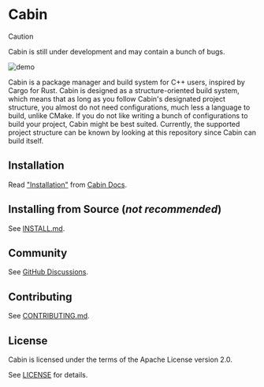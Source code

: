 # Cabin

> [!CAUTION]
> Cabin is still under development and may contain a bunch of bugs.

![demo](https://vhs.charm.sh/vhs-1eNt8yfnmN3YuDzaZcHjYz.gif)

Cabin is a package manager and build system for C++ users, inspired by Cargo for Rust.  Cabin is designed as a structure-oriented build system, which means that as long as you follow Cabin's designated project structure, you almost do not need configurations, much less a language to build, unlike CMake.  If you do not like writing a bunch of configurations to build your project, Cabin might be best suited.  Currently, the supported project structure can be known by looking at this repository since Cabin can build itself.

<!-- See [cabinpkg.com](https://cabinpkg.com) for the list of packages. TODO: uncomment once package host becomes stable -->

## Installation

Read ["Installation"](https://docs.cabinpkg.com/installation) from [Cabin Docs](https://docs.cabinpkg.com).

## Installing from Source (*not recommended*)

See [INSTALL.md](INSTALL.md).

## Community

See [GitHub Discussions](https://github.com/orgs/cabinpkg/discussions).

## Contributing

See [CONTRIBUTING.md](CONTRIBUTING.md).

## License

Cabin is licensed under the terms of the Apache License version 2.0.

See [LICENSE](LICENSE) for details.
